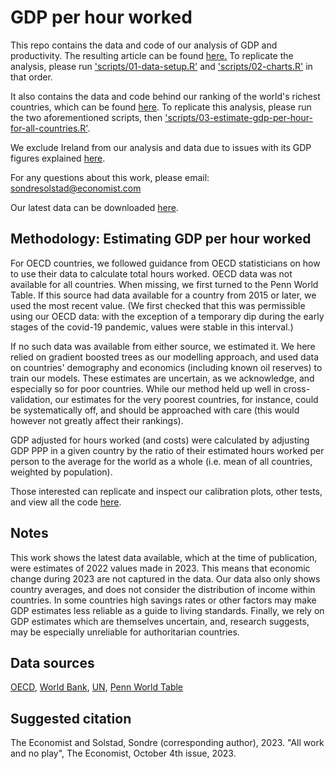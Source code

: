 # GDP per hour worked

This repo contains the data and code of our analysis of GDP and productivity. The resulting article can be found [here.](https://www.economist.com/graphic-detail/2023/10/04/productivity-has-grown-faster-in-western-europe-than-in-america) To replicate the analysis, please run ['scripts/01-data-setup.R'](scripts/01-data-setup.R) and ['scripts/02-charts.R'](scripts/02-charts.R) in that order. 

It also contains the data and code behind our ranking of the world's richest countries, which can be found [here](https://www.economist.com/graphic-detail/2023/12/15/the-worlds-richest-countries-in-2023). To replicate this analysis, please run the two aforementioned scripts, then ['scripts/03-estimate-gdp-per-hour-for-all-countries.R'](scripts/03-estimate-gdp-per-hour-for-all-countries.R). 

We exclude Ireland from our analysis and data due to issues with its GDP figures explained [here](https://www.economist.com/the-economist-explains/2023/10/31/whats-weird-about-irelands-gdp).

For any questions about this work, please email: sondresolstad@economist.com

Our latest data can be downloaded [here](https://github.com/TheEconomist/the-economist-gdp-per-hour-estimates/blob/main/output-data/gdp_over_hours_worked_with_estimated_hours_worked.csv).

## Methodology: Estimating GDP per hour worked
For OECD countries, we followed guidance from OECD statisticians on how to use their data to calculate total hours worked. OECD data was not available for all countries. When missing, we first turned to the Penn World Table. If this source had data available for a country from 2015 or later, we used the most recent value. (We first checked that this was permissible using our OECD data: with the exception of a temporary dip during the early stages of the covid-19 pandemic, values were stable in this interval.) 

If no such data was available from either source, we estimated it. We here relied on gradient boosted trees as our modelling approach, and used data on countries' demography and economics (including known oil reserves) to train our models. These estimates are uncertain, as we acknowledge, and especially so for poor countries. While our method held up well in cross-validation, our estimates for the very poorest countries, for instance, could be systematically off, and should be approached with care (this would however not greatly affect their rankings). 

GDP adjusted for hours worked (and costs) were calculated by adjusting GDP PPP in a given country by the ratio of their estimated hours worked per person to the average for the world as a whole (i.e. mean of all countries, weighted by population). 

Those interested can replicate and inspect our calibration plots, other tests, and view all the code [here](https://github.com/TheEconomist/the-economist-gdp-per-hour-estimates/blob/main/output-data/gdp_over_hours_worked_with_estimated_hours_worked.csv).

## Notes
This work shows the latest data available, which at the time of publication, were estimates of 2022 values made in 2023. This means that economic change during 2023 are not captured in the data. Our data also only shows country averages, and does not consider the distribution of income within countries. In some countries high savings rates or other factors may make GDP estimates less reliable as a guide to living standards. Finally, we rely on GDP estimates which are themselves uncertain, and, research suggests, may be especially unreliable for authoritarian countries.  

## Data sources
[OECD](https://data.oecd.org/), [World Bank](https://data.worldbank.org/), [UN](https://population.un.org/dataportal/), [Penn World Table](https://www.rug.nl/ggdc/productivity/pwt/?lang=en)

## Suggested citation
The Economist and Solstad, Sondre (corresponding author), 2023. "All work and no play", The Economist, October 4th issue, 2023.

